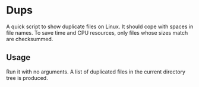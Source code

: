 # Dups
A quick script to show duplicate files on Linux. It should cope with spaces in file names.  To save time and CPU resources, only files whose sizes match are checksummed.

## Usage
Run it with no arguments. A list of duplicated files in the current directory tree is produced.
